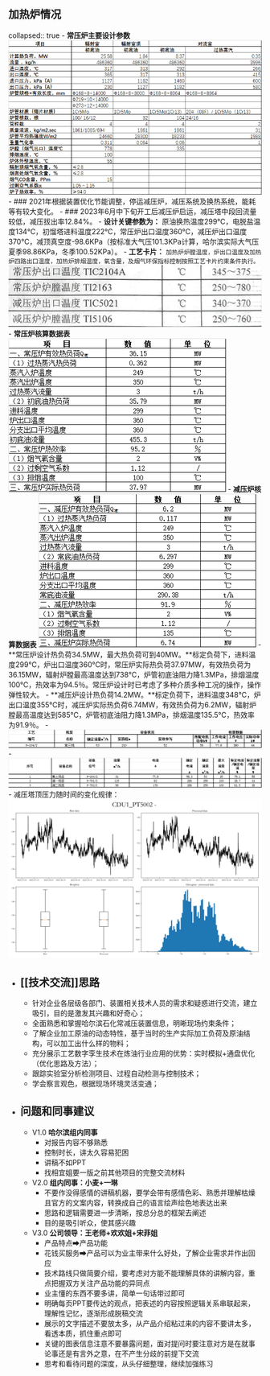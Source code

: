## 加热炉情况
collapsed:: true
	- **常压炉主要设计参数**
	  ![image.png](../assets/image_1709865983893_0.png)
	- ### 2021年根据装置优化节能调整，停运减压炉，减压系统及换热系统，能耗等有较大变化。
	- ### 2023年6月中下旬开工后减压炉启运，减压塔中段回流量较低，减压拔出率12.84%。
	- **设计关键参数为：**
	  原油换热温度299℃，电脱盐温度134℃，初馏塔进料温度222℃，常压炉出口温度360℃，减压炉出口温度370℃，减顶真空度-98.6KPa（按标准大气压101.3KPa计算，哈尔滨实际大气压夏季98.86KPa，冬季100.52KPa）。
	- **工艺卡片：**
	  `加热炉炉膛温度，炉出口温度及加热炉四路出口温度，加热炉排烟温度，氧含量，及烟气环保指标控制按照工艺卡片约束条件执行。`
	  ![image.png](../assets/image_1709866267479_0.png)
	- **常压炉核算数据表**
	  ![image.png](../assets/image_1709866921143_0.png)
	- **减压炉核算数据表**
	  ![image.png](../assets/image_1709867061486_0.png)
	- **常压炉设计热负荷34.5MW，最大热负荷可到40MW。**标定负荷下，进料温度299℃，炉出口温度360℃时，常压炉实际热负荷37.97MW，有效热负荷为36.15MW，辐射炉膛最高温度达到738℃，炉管初底油阻力降1.3MPa，排烟温度100℃，热效率为94.5％。常压炉设计时已考虑了多种介质多种工况的操作，操作弹性较大。
	- **减压炉设计热负荷14.2MW。**标定负荷下，进料温度348℃，炉出口温度355℃时，减压炉实际热负荷6.74MW，有效热负荷为6.2MW，辐射炉膛最高温度达到585℃，炉管初底油阻力降1.3MPa，排烟温度135.5℃，热效率为91.9％。
	- ![image.png](../assets/image_1709867876402_0.png)
	- ![image.png](../assets/image_1709868047827_0.png)
	- 减压塔顶压力随时间的变化规律：
	  ![CDU1_PT5002.png](../assets/CDU1_PT5002_1709866212798_0.png)
- ## [[技术交流]]思路
	- 针对企业各层级各部门、装置相关技术人员的需求和疑惑进行交流，建立吸引，目的是激发其兴趣和好奇心；
	- 全面熟悉和掌握哈尔滨石化常减压装置信息，明晰现场约束条件；
	- 了解企业加工原油的动态特性，基于当时的生产实际加工负荷及原油结构，可以加工出什么样的物料；
	- 充分展示工艺数字孪生技术在炼油行业应用的优势：实时模拟+通盘优化（优化思路及方法）；
	- 跟踪实验室分析检测项目、过程自动检测与控制技术；
	- 学会察言观色，根据现场环境灵活变通；
- ## 问题和同事建议
	- V1.0 **哈尔滨组内同事**
		- 对报告内容不够熟悉
		- 控制时长，讲太久容易犯困
		- 讲稿不如PPT
		- 找相宜姐要一版之前其他项目的完整交流材料
	- V2.0 **组内同事：小麦+一琳**
		- 不要作没得感情的讲稿机器，要学会带有感情色彩、熟悉并理解枯燥且官方的文案内容，转换成自己的语言绘声绘色地表达出来
		- 思路和逻辑需要进一步清晰，按总分总的框架去阐述
		- 目的是吸引听众，使其感兴趣
	- V3.0 **公司领导：王老师+欢欢姐+宋菲姐**
		- 产品特点➡产品功能
		- 花钱买服务➡产品可以为业主带来什么好处，了解企业需求并作出回应
		- 技术路线只做简要介绍，要考虑对方能不能理解具体的讲解内容，重点把握双方关注产品功能的异同点
		- 业主懂的东西不要多讲，简单一句话带过即可
		- 明确每页PPT要传达的观点，把表述的内容按照逻辑关系串联起来，理解性记忆，逐渐形成脱稿交流
		- 展示的文字描述不要放太多，从产品介绍粘过来的内容不要讲太多，看透本质，抓住重点即可
		- 关键的图表信息注意不要暴露问题，面对提问时要注意对方是在就事论事还是有言外之意，在不产生分歧的前提下交流
		- 思考和看待问题的深度，从头仔细整理，继续加强练习
